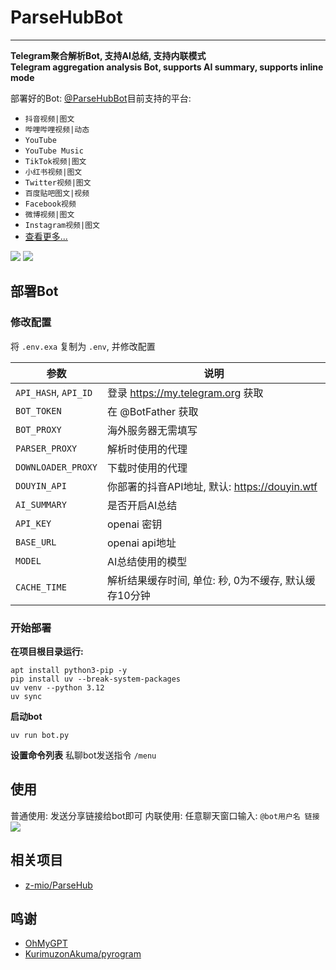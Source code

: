 # ParseHubBot

---

**Telegram聚合解析Bot, 支持AI总结, 支持内联模式**  
**Telegram aggregation analysis Bot, supports AI summary, supports inline mode**

部署好的Bot: [@ParseHubBot](https://t.me/ParseHubBot)目前支持的平台:

- `抖音视频|图文`
- `哔哩哔哩视频|动态`
- `YouTube`
- `YouTube Music`
- `TikTok视频|图文`
- `小红书视频|图文`
- `Twitter视频|图文`
- `百度贴吧图文|视频`
- `Facebook视频`
- `微博视频|图文`
- `Instagram视频|图文`
- [查看更多...](https://github.com/z-mio/ParseHub)

![](https://img.155155155.xyz/i/2024/09/66f2d4b70416c.webp)
![](https://img.155155155.xyz/i/2024/09/66f2d4d6ca7ec.webp)

## 部署Bot

### 修改配置

将 `.env.exa` 复制为 `.env`, 并修改配置

| 参数                   | 说明                                  |
|----------------------|-------------------------------------|
| `API_HASH`, `API_ID` | 登录 https://my.telegram.org 获取       |
| `BOT_TOKEN`          | 在 @BotFather 获取                     |
| `BOT_PROXY`          | 海外服务器无需填写                           |
| `PARSER_PROXY`       | 解析时使用的代理                            |
| `DOWNLOADER_PROXY`   | 下载时使用的代理                            |
| `DOUYIN_API`         | 你部署的抖音API地址, 默认: https://douyin.wtf |
| `AI_SUMMARY`         | 是否开启AI总结                            |
| `API_KEY`            | openai 密钥                           |
| `BASE_URL`           | openai api地址                        |
| `MODEL`              | AI总结使用的模型                           |
| `CACHE_TIME`         | 解析结果缓存时间, 单位: 秒, 0为不缓存, 默认缓存10分钟    |

### 开始部署

**在项目根目录运行:**

```shell
apt install python3-pip -y
pip install uv --break-system-packages
uv venv --python 3.12
uv sync
```

**启动bot**

   ```shell
   uv run bot.py
   ```

**设置命令列表**
私聊bot发送指令 `/menu`

## 使用

普通使用: 发送分享链接给bot即可
内联使用: 任意聊天窗口输入: `@bot用户名 链接`
![](https://img.155155155.xyz/i/2024/09/66f3f92973ad1.webp)

## 相关项目

- [z-mio/ParseHub](https://github.com/z-mio/ParseHub)

## 鸣谢

- [OhMyGPT](https://www.ohmygpt.com)
- [KurimuzonAkuma/pyrogram](https://github.com/KurimuzonAkuma/pyrogram)
